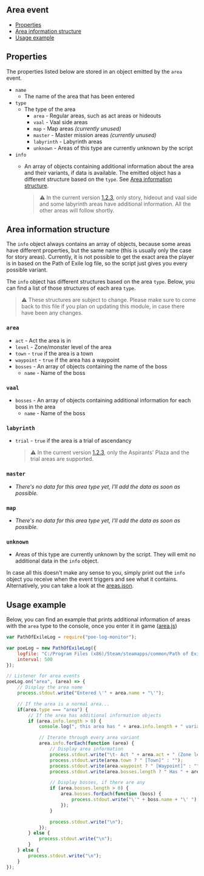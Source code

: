 ## Area event

- [Properties](#properties)
- [Area information structure](#area-information-structure)
- [Usage example](#usage-example)

## Properties
The properties listed below are stored in an object emitted by the `area` event.

- `name` 
    - The name of the area that has been entered
- `type` 
    - The type of the area
        - `area` - Regular areas, such as act areas or hideouts
        - `vaal` - Vaal side areas
        - `map` - Map areas *(currently unused)*
        - `master` - Master mission areas *(currently unused)*
        - `labyrinth` - Labyrinth areas
        - `unknown` - Areas of this type are currently unknown by the script
- `info` 
    - An array of objects containing additional information about the area and their variants, if data is available. The emitted object has a different structure based on the `type`. See [Area information structure](#area-information-structure).
    
        >⚠ In the current version [1.2.3], only story, hideout and vaal side and some labyrinth areas have additional information. All the other areas will follow shortly.

## Area information structure
The `info` object always contains an array of objects, because some areas have different properties, but the same name (this is usually only the case for story areas). Currently, it is not possible to get the exact area the player is in based on the Path of Exile log file, so the script just gives you every possible variant.

The `info` object has different structures based on the area `type`. Below, you can find a list of those structures of each area `type`.

>⚠ These structures are subject to change. Please make sure to come back to this file if you plan on updating this module, in case there have been any changes.

### `area`
- `act` - Act the area is in
- `level` - Zone/monster level of the area
- `town` - `true` if the area is a town
- `waypoint` - `true` if the area has a waypoint
- `bosses` - An array of objects containing the name of the boss
    - `name` - Name of the boss
            
### `vaal`
- `bosses` - An array of objects containing additional information for each boss in the area
    - `name` - Name of the boss
            
### `labyrinth`
- `trial` - `true` if the area is a trial of ascendancy

    >⚠ In the current version [1.2.3], only the Aspirants' Plaza and the trial areas are supported.
           
### `master`
- *There's no data for this area type yet, I'll add the data as soon as possible.*
            
### `map`
- *There's no data for this area type yet, I'll add the data as soon as possible.*

### `unknown`
- Areas of this type are currently unknown by the script. They will emit no additional data in the `info` object.
    
In case all this doesn't make any sense to you, simply print out the `info` object you receive when the event triggers and see what it contains. Alternatively, you can take a look at the [areas.json].
    
## Usage example
Below, you can find an example that prints additional information of areas with the `area` type to the console, once you enter it in game ([area.js])

```javascript
var PathOfExileLog = require("poe-log-monitor");

var poeLog = new PathOfExileLog({
    logfile: "C:/Program Files (x86)/Steam/steamapps/common/Path of Exile/logs/Client.txt",
    interval: 500
});

// Listener for area events
poeLog.on("area", (area) => {
    // Display the area name
    process.stdout.write("Entered \'" + area.name + "\'");

    // If the area is a normal area...
    if(area.type === "area") {
        // If the area has additional information objects
        if (area.info.length > 0) {
            console.log(", this area has " + area.info.length + " variant/s:");

            // Iterate through every area variant
            area.info.forEach(function (area) {
                // Display area information
                process.stdout.write("\t- Act " + area.act + " (Zone level: " + area.level + ")");
                process.stdout.write(area.town ? " [Town]" : "");
                process.stdout.write(area.waypoint ? " [Waypoint]" : "");
                process.stdout.write(area.bosses.length ? " Has " + area.bosses.length + " unique monsters: " : "");

                // Display bosses, if there are any
                if (area.bosses.length > 0) {
                    area.bosses.forEach(function (boss) {
                        process.stdout.write("\'" + boss.name + "\' ");
                    });
                }

                process.stdout.write("\n");
            });
        } else {
            process.stdout.write("\n");
        }
    } else {
        process.stdout.write("\n");
    }
});
```

[areas.json]: https://github.com/klayveR/poe-log-monitor/blob/master/resource/areas.json
[area.js]: https://github.com/klayveR/poe-log-monitor/blob/master/examples/area.js
[1.2.3]: https://www.npmjs.com/package/poe-log-monitor/v/1.2.3